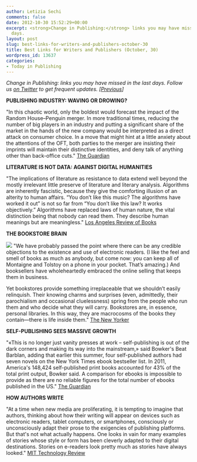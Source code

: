 ```yaml
---
author: Letizia Sechi
comments: false
date: 2012-10-30 15:52:29+00:00
excerpt: <strong>Change in Publishing:</strong> links you may have missed in the last
  days.
layout: post
slug: best-links-for-writers-and-publishers-october-30
title: Best Links for Writers and Publishers (October, 30)
wordpress_id: 13637
categories:
- Today in Publishing
---
```


_Change in Publishing: links you may have missed in the last days.
Follow us [on Twitter](http://www.twitter.com/40kbooks) to get frequent updates. [[Previous](http://www.40kbooks.com/?p=13629)]_

**PUBLISHING INDUSTRY: WAVING OR DROWING?**

"In this chaotic world, only the boldest would forecast the impact of the Random House–Penguin merger. In more traditional times, reducing the number of big players in an industry and putting a significant share of the market in the hands of the new company would be interpreted as a direct attack on consumer choice. In a move that might hint at a little anxiety about the attentions of the OFT, both parties to the merger are insisting their imprints will maintain their distinctive identities, and deny talk of anything other than back-office cuts."
[The Guardian](http://www.guardian.co.uk/commentisfree/2012/oct/29/penguin-random-house-merger-editorial)

**LITERATURE IS NOT DATA: AGAINST DIGITAL HUMANITIES**

"The implications of literature as resistance to data extend well beyond the mostly irrelevant little preserve of literature and literary analysis. Algorithms are inherently fascistic, because they give the comforting illusion of an alterity to human affairs. “You don’t like this music? The algorithms have worked it out” is not so far from “You don’t like this law? It works objectively.” Algorithms have replaced laws of human nature, the vital distinction being that nobody can read them. They describe human meanings but are meaningless."
[Los Angeles Review of Books](http://lareviewofbooks.org/article.php?type=&id=1040&fulltext=1&media=)

**THE BOOKSTORE BRAIN**

![](http://www.40kbooks.com/wp-content/uploads/Schermata-2012-10-30-a-16.50.47.png) "We have probably passed the point where there can be any credible objections to the existence and use of electronic readers. (I like the feel and smell of books as much as anybody, but come now: you can keep all of Montaigne and Tolstoy on a phone in your pocket. That’s amazing.) And booksellers have wholeheartedly embraced the online selling that keeps them in business. 

Yet bookstores provide something irreplaceable that we shouldn’t easily relinquish. Their knowing charms and surprises (even, admittedly, their parochialism and occasional cluelessness) spring from the people who run them and who decide what they will carry. Bookstores are, in essence, personal libraries. In this way, they are macrocosms of the books they contain—there is life inside them."
[The New Yorker](http://www.newyorker.com/online/blogs/books/2012/10/the-bookstore-brain-how-bookstores-choose-their-books.html)

**SELF-PUBLISHING SEES MASSIVE GROWTH**

"«This is no longer just vanity presses at work – self-publishing is out of the dark corners and making its way into the mainstream,» said Bowker's Beat Barblan, adding that earlier this summer, four self-published authors had seven novels on the New York Times ebook bestseller list. In 2011, America's 148,424 self-published print books accounted for 43% of the total print output, Bowker said. A comparison for ebooks is impossible to provide as there are no reliable figures for the total number of ebooks published in the US."
[The Guardian](http://www.guardian.co.uk/books/2012/oct/25/self-publishing-publishing)

**HOW AUTHORS WRITE**

"At a time when new media are proliferating, it is tempting to imagine that authors, thinking about how their writing will appear on devices such as electronic readers, tablet computers, or smartphones, consciously or unconsciously adapt their prose to the exigencies of publishing platforms. But that's not what actually happens. One looks in vain for many examples of stories whose style or form has been cleverly adapted to their digital destinations. Stories on e-readers look pretty much as stories have always looked."
[MIT Technology Review](http://www.technologyreview.com/review/429654/how-authors-write/)

